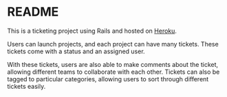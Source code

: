 # README

This is a ticketing project using Rails and hosted on [Heroku](https://ticketing-app-et.herokuapp.com/).

Users can launch projects, and each project can have many tickets. These tickets come with a status and an assigned user. 

With these tickets, users are also able to make comments about the ticket, allowing different teams to collaborate with each other. Tickets can also be tagged to particular categories, allowing users to sort through different tickets easily.
